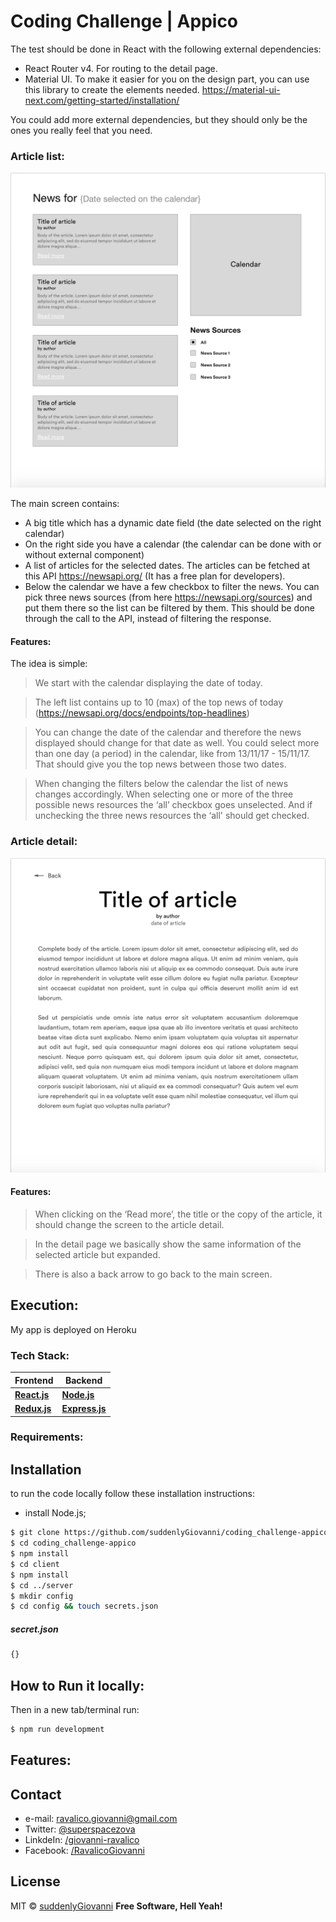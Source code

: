 Coding Challenge | Appico
=============================================

The test should be done in React with the following external dependencies:
 - React Router v4. For routing to the detail page.
 - Material UI. To make it easier for you on the design part, you can use this library to create the elements needed. https://material-ui-next.com/getting-started/installation/

You could add more external dependencies, but they should only be the ones you really feel that you need.

### Article list:
![article-list](./readme/article-list.png)

The main screen contains:
- A big title which has a dynamic date field (the date selected on the right calendar)
- On the right side you have a calendar (the calendar can be done with or without external component)
- A list of articles for the selected dates. The articles can be fetched at this API https://newsapi.org/ (It has a free plan for developers).
- Below the calendar we have a few checkbox to filter the news. 
You can pick three news sources (from here https://newsapi.org/sources) and put them there so the list can be filtered by them. This should be done through the call to the API, instead of filtering the response.

#### Features:
The idea is simple:

> We start with the calendar displaying the date of today. 

> The left list contains up to 10 (max) of the top news of today (https://newsapi.org/docs/endpoints/top-headlines)

> You can change the date of the calendar and therefore the news displayed should change for that date as well. 
You could select more than one day (a period) in the calendar, like from 13/11/17 - 15/11/17. That should give you the top news between those two dates.

> When changing the filters below the calendar the list of news changes accordingly. When selecting one or more of the three possible news resources the ‘all’ checkbox goes unselected. And if unchecking the three news resources the ‘all' should get checked.

### Article detail:
![article-display](./readme/article-display.png)
#### Features:
> When clicking on the ‘Read more’, the title or the copy of the article, it should change the screen to the article detail. 

> In the detail page we basically show the same information of the selected article but expanded. 

> There is also a back arrow to go back to the main screen.

## Execution:
My app is deployed on Heroku

### Tech Stack:
| **Frontend** | **Backend** |
| ------ | ------ |
**[React.js]** | **[Node.js]** |
**[Redux.js]** | **[Express.js]** |




### Requirements:


## Installation
to run the code locally follow these installation instructions:
- install Node.js;

```bash
$ git clone https://github.com/suddenlyGiovanni/coding_challenge-appico.git
$ cd coding_challenge-appico
$ npm install
$ cd client
$ npm install
$ cd ../server
$ mkdir config
$ cd config && touch secrets.json
```

##### secret.json

```javascript
{}
```

## How to Run it locally:
Then in a new tab/terminal run:
```bash
$ npm run development
```


## Features:

## Contact
* e-mail: ravalico.giovanni@gmail.com
* Twitter: [@superspacezova](https://twitter.com/superspacezova "twitterhandle on twitter")
* LinkdeIn: [/giovanni-ravalico]
* Facebook: [/RavalicoGiovanni](https://www.facebook.com/RavalicoGiovanni)

License
----
MIT © [suddenlyGiovanni]
**Free Software, Hell Yeah!**



[//]: # (These are reference links used in the body of this note and get stripped out when the markdown processor does its job. There is no need to format nicely because it shouldn't be seen. Thanks SO - http://stackoverflow.com/questions/4823468/store-comments-in-markdown-syntax)

[//]: # (Contact references:)
   [suddenlyGiovanni]: <https://github.com/suddenlyGiovanni/>
   [/giovanni-ravalico]: <https://www.linkedin.com/in/giovanni-ravalico/>
   [@superspacezova]: <https://twitter.com/superspacezova>

[//]: # (Tech Stack references:)
   [React.js]: <https://reactjs.org/docs/installation.html>
   [Node.js]: <https://nodejs.org/dist/latest-v8.x/docs/api/>
   [Redux.js]: <http://redux.js.org/>
   [Express.js]: <http://expressjs.com/en/4x/api.html>
